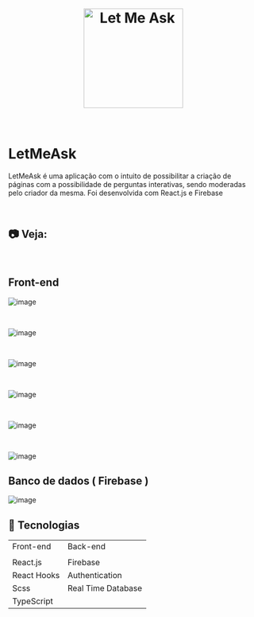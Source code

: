  <h1 align=center>
<a target="_blank" rel="noopener noreferrer" href="https://user-images.githubusercontent.com/92963709/153462346-eb9bf929-51f7-48b5-87cf-1662719ca379.PNG">
  <img alt="Let Me Ask" src="https://user-images.githubusercontent.com/92963709/153462346-eb9bf929-51f7-48b5-87cf-1662719ca379.PNG" width="200px" style="max-width: 100%;">
</a>
</h1>
 

<br>
<h1>LetMeAsk</h1>
<p>LetMeAsk é uma aplicação com o intuito de possibilitar a criação de páginas com a possibilidade de perguntas interativas, sendo moderadas pelo criador da mesma. Foi desenvolvida com React.js e Firebase</p>

<br>
<h2>📷 Veja:</h2>
<br>

<h2>
Front-end
</h2>


<p dir="auto">
      <img src="https://user-images.githubusercontent.com/92963709/153295286-d13ed386-9c51-45e7-b8bf-7e2901df4490.PNG" alt="image" style="max-width: 100%;">
      <a target="_blank" rel="noopener noreferrer" href="https://user-images.githubusercontent.com/92963709/153295286-d13ed386-9c51-45e7-b8bf-7e2901df4490.PNG"></a>
  </p>
  


<br>
<p dir="auto">
<img src="https://user-images.githubusercontent.com/92963709/153295458-9c90241d-d2b2-4dd8-b675-6142e28380ba.PNG" alt="image" style="max-width: 100%;">
<a target="_blank" rel="noopener noreferrer" href="https://user-images.githubusercontent.com/92963709/153295458-9c90241d-d2b2-4dd8-b675-6142e28380ba.PNG"></a>
</p>


<br>
<p dir="auto">
<img src="https://user-images.githubusercontent.com/92963709/153295480-8fef7b22-1dec-4171-b264-e5aefdd46bc8.PNG" alt="image" style="max-width: 100%;">
<a target="_blank" rel="noopener noreferrer" href="https://user-images.githubusercontent.com/92963709/153295480-8fef7b22-1dec-4171-b264-e5aefdd46bc8.PNG"></a>
</p>


<br>
<p dir="auto">
<img src="https://user-images.githubusercontent.com/92963709/153295506-2ca42484-2c5e-4b22-9f6e-1d24353d1bde.PNG" alt="image" style="max-width: 100%;">
<a target="_blank" rel="noopener noreferrer" href="https://user-images.githubusercontent.com/92963709/153295506-2ca42484-2c5e-4b22-9f6e-1d24353d1bde.PNG"></a>
</p>


<br>
<p dir="auto">
<img src="https://user-images.githubusercontent.com/92963709/153295510-fc1b67fe-ecc6-4b5c-b3d0-8e9c2d088845.PNG" alt="image" style="max-width: 100%;">
<a target="_blank" rel="noopener noreferrer" href="https://user-images.githubusercontent.com/92963709/153295510-fc1b67fe-ecc6-4b5c-b3d0-8e9c2d088845.PNG"></a>
</p>



<br>
<p dir="auto">
<img src="https://user-images.githubusercontent.com/92963709/153295500-3991dfb7-d618-44fa-a716-7446051f5199.PNG" alt="image" style="max-width: 100%;">
<a target="_blank" rel="noopener noreferrer" href="https://user-images.githubusercontent.com/92963709/153295500-3991dfb7-d618-44fa-a716-7446051f5199.PNG"></a>
</p>


<h2>
Banco de dados ( Firebase )
</h2>
  <p dir="auto">
<img src="https://user-images.githubusercontent.com/92963709/153295914-a543ef6d-4a8d-4743-abe6-6cb682fd7b01.PNG" alt="image" style="max-width: 100%;">
<a target="_blank" rel="noopener noreferrer" href="https://user-images.githubusercontent.com/92963709/153295914-a543ef6d-4a8d-4743-abe6-6cb682fd7b01.PNG"></a>
</p>
  

<h2>🚀 Tecnologias</h2>
<table>
<tbody>
  <tr>
    <td> Front-end </td>
    <td> Back-end </td>
  </tr>
   <tr>
    <td></td>
     <td></td>
  </tr>
  <tr>
    <td> React.js </td>
    <td> Firebase </td>
  </tr>
  <tr>
    <td> React Hooks </td>
    <td> Authentication </td>
  </tr>
  <tr>
    <td> Scss </td>
    <td> Real Time Database </td>
  </tr>
  <tr>
    <td> TypeScript </td>
    <td></td>
  </tr>
  
  </tbody>
  </table>
  </h1>
